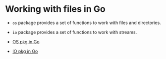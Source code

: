 # Working with files in Go

- `os` package provides a set of functions to work with files and directories.
- `io` package provides a set of functions to work with streams.

- [OS pkg in Go](https://pkg.go.dev/os)
- [IO pkg in Go](https://pkg.go.dev/io)
